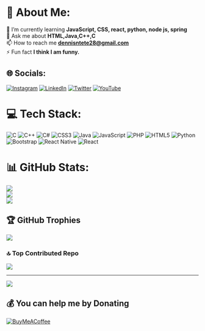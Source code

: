 # 💫 About Me:
🌱 I’m currently learning **JavaScript, CSS, react, python, node js, spring**<br>💬 Ask me about **HTML,Java,C++,C**<br>📫 How to reach me **dennisntete28@gmail.com**<br>⚡ Fun fact **I think I am funny.**


## 🌐 Socials:
[![Instagram](https://img.shields.io/badge/Instagram-%23E4405F.svg?logo=Instagram&logoColor=white)](https://instagram.com/saitabau__) [![LinkedIn](https://img.shields.io/badge/LinkedIn-%230077B5.svg?logo=linkedin&logoColor=white)](https://linkedin.com/in/linkedin.com/in/saitabau-dennis-115133280) [![Twitter](https://img.shields.io/badge/Twitter-%231DA1F2.svg?logo=Twitter&logoColor=white)](https://twitter.com/Saita__28) [![YouTube](https://img.shields.io/badge/YouTube-%23FF0000.svg?logo=YouTube&logoColor=white)](https://youtube.com/@SaitabauDennis) 

# 💻 Tech Stack:
![C](https://img.shields.io/badge/c-%2300599C.svg?style=for-the-badge&logo=c&logoColor=white) ![C++](https://img.shields.io/badge/c++-%2300599C.svg?style=for-the-badge&logo=c%2B%2B&logoColor=white) ![C#](https://img.shields.io/badge/c%23-%23239120.svg?style=for-the-badge&logo=csharp&logoColor=white) ![CSS3](https://img.shields.io/badge/css3-%231572B6.svg?style=for-the-badge&logo=css3&logoColor=white) ![Java](https://img.shields.io/badge/java-%23ED8B00.svg?style=for-the-badge&logo=openjdk&logoColor=white) ![JavaScript](https://img.shields.io/badge/javascript-%23323330.svg?style=for-the-badge&logo=javascript&logoColor=%23F7DF1E) ![PHP](https://img.shields.io/badge/php-%23777BB4.svg?style=for-the-badge&logo=php&logoColor=white) ![HTML5](https://img.shields.io/badge/html5-%23E34F26.svg?style=for-the-badge&logo=html5&logoColor=white) ![Python](https://img.shields.io/badge/python-3670A0?style=for-the-badge&logo=python&logoColor=ffdd54) ![Bootstrap](https://img.shields.io/badge/bootstrap-%238511FA.svg?style=for-the-badge&logo=bootstrap&logoColor=white) ![React Native](https://img.shields.io/badge/react_native-%2320232a.svg?style=for-the-badge&logo=react&logoColor=%2361DAFB) ![React](https://img.shields.io/badge/react-%2320232a.svg?style=for-the-badge&logo=react&logoColor=%2361DAFB)
# 📊 GitHub Stats:
![](https://github-readme-stats.vercel.app/api?username=Saitabau-Dennis&theme=gotham&hide_border=false&include_all_commits=true&count_private=true)<br/>
![](https://github-readme-streak-stats.herokuapp.com/?user=Saitabau-Dennis&theme=gotham&hide_border=false)<br/>
![](https://github-readme-stats.vercel.app/api/top-langs/?username=Saitabau-Dennis&theme=gotham&hide_border=false&include_all_commits=true&count_private=true&layout=compact)

## 🏆 GitHub Trophies
![](https://github-profile-trophy.vercel.app/?username=Saitabau-Dennis&theme=radical&no-frame=false&no-bg=false&margin-w=4)

### 🔝 Top Contributed Repo
![](https://github-contributor-stats.vercel.app/api?username=Saitabau-Dennis&limit=5&theme=dracula&combine_all_yearly_contributions=true)

---
[![](https://visitcount.itsvg.in/api?id=Saitabau-Dennis&icon=7&color=7)](https://visitcount.itsvg.in)

  ## 💰 You can help me by Donating
  [![BuyMeACoffee](https://img.shields.io/badge/Buy%20Me%20a%20Coffee-ffdd00?style=for-the-badge&logo=buy-me-a-coffee&logoColor=black)](https://buymeacoffee.com/https://www.buymeacoffee.com/dennisntetb) 

  
<!-- Proudly created with GPRM ( https://gprm.itsvg.in ) -->
